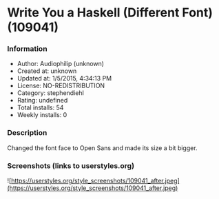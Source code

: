 # Write You a Haskell (Different Font) (109041)

### Information
- Author: Audiophilip (unknown)
- Created at: unknown
- Updated at: 1/5/2015, 4:34:13 PM
- License: NO-REDISTRIBUTION
- Category: stephendiehl
- Rating: undefined
- Total installs: 54
- Weekly installs: 0


### Description
Changed the font face to Open Sans and made its size a bit bigger.


### Screenshots (links to userstyles.org)
![https://userstyles.org/style_screenshots/109041_after.jpeg](https://userstyles.org/style_screenshots/109041_after.jpeg)


